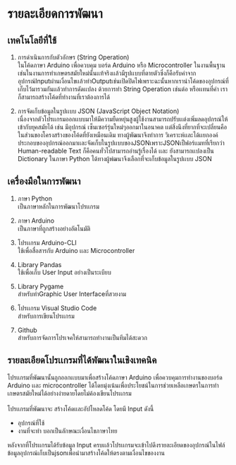 # รายละเอียดการพัฒนา

## เทคโนโลยีที่ใช้
1. การดำเนินการกับตัวอักษร (String Operation)   
ในโค้ดภาษา Arduino เพื่อควบคุม บอร์ด Arduino หรือ Microcontroller ในงานพื้นฐานเช่นในงานการทำเกษตรสมัยใหม่นั้นเเท้จริงเเล้วมีรูปเเบบที่ตายตัวซึ่งก็คือรับค่าจากอุปกรณ์Inputผ่านเงื่อนไขเเล้วทำOutputเช่นเปิดปิดไฟเพราะฉะนั้นหากเรานำโค้ดของอุปกรณ์ที่เก็บไว้มารวมกันเเล้วทำการดัดเเปลง ด้วยการทำ String Operation เช่นต่อ หรือเเทนที่คำ เราก็สามารถสร้างโค้ดที่ทำงานที่เราต้องการได้

2. การจัดเก็บข้อมูลในรูปเเบบ JSON (JavaScript Object Notation)        
  เนื่องจากตัวโปรเเกรมออกเเบบมาให้มีความยืดหยุ่นสูงผู้ใช้งานสามารถปรับเเต่งเพิ่มลดอุปกรณ์ให้เข้ากับยุคสมัยได้ เช่น มีอุปกรณ์ เซ็นเซอร์รุ่นใหม่ๆออกมาในอนาคต เเต่สิ่งนึงที่ยากที่จะเปลี่ยนคือในส่วนของโครงสร้างของโค้ดที่ยังเหมือนเดิม ทางผู้พัฒนาจึงทำการ วิเคราะห์เเละได้เเยกองค์ประกอบของอุปกรณ์ออกมาเเละจัดเก็บในรูปเเบบของJSONเพราะJSONเป็ฟอร์เเมทที่เรียกว่า Human-readable Text ก็คือคนทั่วไปสามารถอ่านรู้เรื่องได้ เเละ ยังสามารถเเปลงเป็น Dictionary ในภาษา Python ได้ทางผู้พํฒนาจึงเลือกที่จะเก็บข้อมูลในรูปเเบบ JSON


## เครื่องมือในการพัฒนา
1. ภาษา Python  \
   เป็นภาษาหลักในการพัฒนาโปรเเกรม

2. ภาษา Arduino \
   เป็นภาษาที่ถูกสร้างอย่างอัตโนมัติ

3. โปรเเกรม Arduino-CLI \
   ใช้เพื่อสื่อสารกับ Arduino เเละ Microcontroller

4. Library Pandas \
   ใช้เพื่อเก็บ User Input อย่างเป็นระเบียบ

5. Library Pygame \
สำหรับทำGraphic User Interfaceที่สวยงาม

6. โปรเเกรม Visual Studio Code \
สำหรับการเขียนโปรเเกรม

7. Github \
สำหรับการจัดการโปรเจคให้สามารถทำงานเป็นทีมได้สะดวก


## รายละเอียดโปรเเกรมที่ได้พัฒนาในเชิงเทคนิค
โปรเเกรมที่พัฒนานั้นถูกออกเเบบมาเพื่อสร้างโค้ดภาษา Arduino เพื่อควบคุมการทำงานของบอร์ด Arduino เเละ microcontroller ได้โดยมุ่งเน้นเพื่อประโยชน์ในการช่วยเหลือเกษตรในการทำเกษตรสมัยใหม่ได้อย่างง่ายดายโดยไม่ค้องเขียนโปรเเกรม \
\
โปรเเกรมที่พัฒนาจะ สร้างโค้ดเเละอัปโหลดโค้ด โดยมี Input ดังนี้ 
* อุปกรณ์ที่ใช้
* งานที่จะทำ บอกเป็นลักษณะเงื่อนไขภาษาไทย

หลังจากที่โปรเเกรมได้รับข้อมูล Input ครบเเล้วโปรเเกรมจะเข้าไปดึงรายละเอียดของอุปกรณ์ในไฟล์ข้อมูลอุปกรณ์เก็บเป็นjsonเพื่อนำมาสร้างโค้ดให้ตรงตามเงื่อนไขของงาน



